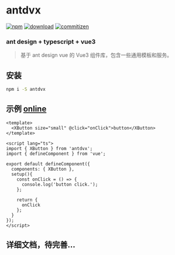 # antdvx

[![npm][npm-image]][npm-url]
[![download][download-image]][download-url]
[![commitizen][commitizen-image]][commitizen-url]

[npm-image]: https://img.shields.io/npm/v/antdvx.svg?style=for-the-badge
[npm-url]: https://npmjs.com/package/antdvx
[download-image]: https://img.shields.io/npm/dw/antdvx.svg?style=for-the-badge&color=green
[download-url]: https://npmjs.com/package/antdvx
[commitizen-image]: https://img.shields.io/badge/commitizen-friendly-green.svg?style=for-the-badge
[commitizen-url]: http://commitizen.github.io/cz-cli/

### ant design + typescript + vue3
> 基于 ant design vue 的 Vue3 组件库，包含一些通用模板和服务。

## 安装

```bash
npm i -S antdvx
```

## 示例 [online](https://antdvx.repository.fatesigner.com/)
```vue
<template>
  <XButton size="small" @click="onClick">button</XButton>
</template>

<script lang="ts">
import { XButton } from 'antdvx';
import { defineComponent } from 'vue';

export default defineComponent({
  components: { XButton },
  setup(){
    const onClick = () => {
      console.log('button click.');
    };
    
    return {
      onClick
    };
  }
});
</script>
```

## 详细文档，待完善...
